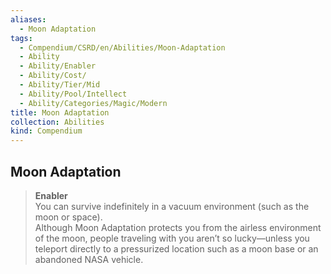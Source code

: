 ```yaml
---
aliases:
  - Moon Adaptation
tags:
  - Compendium/CSRD/en/Abilities/Moon-Adaptation
  - Ability
  - Ability/Enabler
  - Ability/Cost/
  - Ability/Tier/Mid
  - Ability/Pool/Intellect
  - Ability/Categories/Magic/Modern
title: Moon Adaptation
collection: Abilities
kind: Compendium
---
```

## Moon Adaptation
>**Enabler**  
You can survive indefinitely in a vacuum environment (such as the moon or space).	
Although Moon Adaptation protects you from the airless environment of the moon, people traveling with you aren’t so lucky—unless you teleport directly to a pressurized location such as a moon base or an abandoned NASA vehicle.





